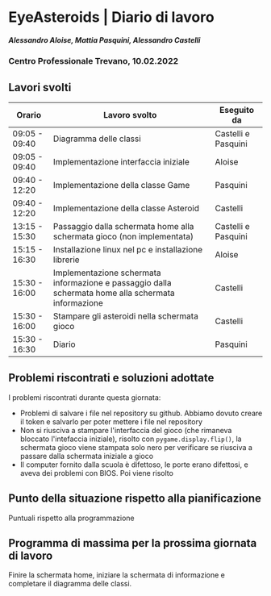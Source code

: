 # EyeAsteroids | Diario di lavoro
##### Alessandro Aloise, Mattia Pasquini, Alessandro Castelli
### Centro Professionale Trevano, 10.02.2022

## Lavori svolti


|Orario        |Lavoro svolto                                               	    |Eseguito da            |
|--------------|--------------------------------------------------------------------|-----------------------|
|09:05 - 09:40 | Diagramma delle classi  											|Castelli e Pasquini	|
|09:05 - 09:40 | Implementazione interfaccia iniziale								|Aloise					|
|09:40 - 12:20 | Implementazione della classe Game    						        |Pasquini				|
|09:40 - 12:20 | Implementazione della classe Asteroid								|Castelli				|
|13:15 - 15:30 | Passaggio dalla schermata home alla schermata gioco (non implementata)	|Castelli e Pasquini|
|15:15 - 16:30 | Installazione linux nel pc e installazione librerie			    |Aloise					|
|15:30 - 16:00 | Implementazione schermata informazione	e passaggio dalla schermata home alla schermata informazione |Castelli|
|15:30 - 16:00 | Stampare gli asteroidi nella schermata gioco						|Castelli				|
|15:30 - 16:30 | Diario																|Pasquini				|



##  Problemi riscontrati e soluzioni adottate
I problemi riscontrati durante questa giornata:

* Problemi di salvare i file nel repository su github. Abbiamo dovuto creare il token e salvarlo per poter mettere i file nel repository
* Non si riusciva a stampare l'interfaccia del gioco (che rimaneva bloccato l'intefaccia iniziale), risolto con `pygame.display.flip()`, la schermata gioco viene stampata solo nero per verificare se riusciva a passare dalla schermata iniziale a gioco
* Il computer fornito dalla scuola è difettoso, le porte erano difettosi, e aveva dei problemi con BIOS. Poi viene risolto


##  Punto della situazione rispetto alla pianificazione
Puntuali rispetto alla programmazione

## Programma di massima per la prossima giornata di lavoro
Finire la schermata home, iniziare la schermata di informazione e completare il diagramma delle classi.